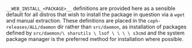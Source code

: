`__WEB_INSTALL_<PACKAGE>__` definitions are provided here as a sensible default for all distros that
wish to install the package in question via a `wget` and manual extraction. These definitions are
placed in the `ceph-releases/ALL/daemon` dir rather than `src/daemon`, as installation of packages
defined by `src/daemon/\
          sharutils \
          lsof \
           \
           \
           \
          s3cmd` and the system package manager is the preferred method
for installation where possible.
